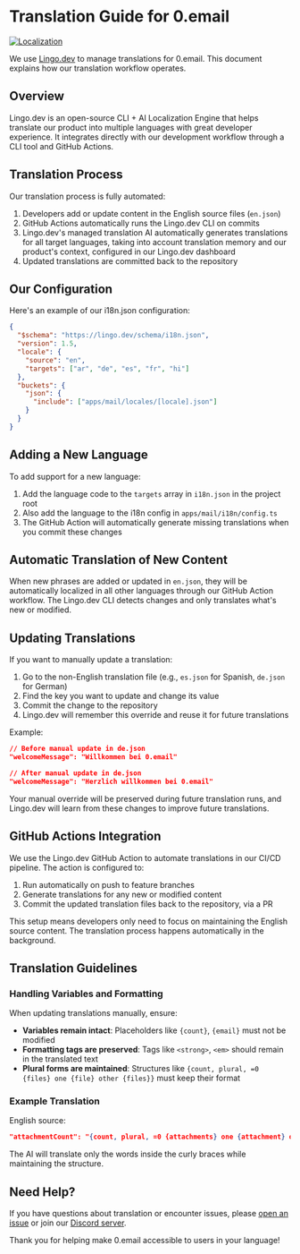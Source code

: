 # Translation Guide for 0.email

[![Localization](https://img.shields.io/badge/Localization-Lingo.dev-5fcc03)](https://lingo.dev)

We use [Lingo.dev](https://github.com/lingodotdev/lingo.dev) to manage translations for 0.email. This document explains how our translation workflow operates.

## Overview

Lingo.dev is an open-source CLI + AI Localization Engine that helps translate our product into multiple languages with great developer experience. It integrates directly with our development workflow through a CLI tool and GitHub Actions.

## Translation Process

Our translation process is fully automated:

1. Developers add or update content in the English source files (`en.json`)
2. GitHub Actions automatically runs the Lingo.dev CLI on commits
3. Lingo.dev's managed translation AI automatically generates translations for all target languages, taking into account translation memory and our product's context, configured in our Lingo.dev dashboard
4. Updated translations are committed back to the repository

## Our Configuration

Here's an example of our i18n.json configuration:

```json
{
  "$schema": "https://lingo.dev/schema/i18n.json",
  "version": 1.5,
  "locale": {
    "source": "en",
    "targets": ["ar", "de", "es", "fr", "hi"]
  },
  "buckets": {
    "json": {
      "include": ["apps/mail/locales/[locale].json"]
    }
  }
}
```

## Adding a New Language

To add support for a new language:

1. Add the language code to the `targets` array in `i18n.json` in the project root
2. Also add the language to the i18n config in `apps/mail/i18n/config.ts`
3. The GitHub Action will automatically generate missing translations when you commit these changes

## Automatic Translation of New Content

When new phrases are added or updated in `en.json`, they will be automatically localized in all other languages through our GitHub Action workflow. The Lingo.dev CLI detects changes and only translates what's new or modified.

## Updating Translations

If you want to manually update a translation:

1. Go to the non-English translation file (e.g., `es.json` for Spanish, `de.json` for German)
2. Find the key you want to update and change its value
3. Commit the change to the repository
4. Lingo.dev will remember this override and reuse it for future translations

Example:

```json
// Before manual update in de.json
"welcomeMessage": "Willkommen bei 0.email"

// After manual update in de.json
"welcomeMessage": "Herzlich willkommen bei 0.email"
```

Your manual override will be preserved during future translation runs, and Lingo.dev will learn from these changes to improve future translations.

## GitHub Actions Integration

We use the Lingo.dev GitHub Action to automate translations in our CI/CD pipeline. The action is configured to:

1. Run automatically on push to feature branches
2. Generate translations for any new or modified content
3. Commit the updated translation files back to the repository, via a PR

This setup means developers only need to focus on maintaining the English source content. The translation process happens automatically in the background.

## Translation Guidelines

### Handling Variables and Formatting

When updating translations manually, ensure:

- **Variables remain intact**: Placeholders like `{count}`, `{email}` must not be modified
- **Formatting tags are preserved**: Tags like `<strong>`, `<em>` should remain in the translated text
- **Plural forms are maintained**: Structures like `{count, plural, =0 {files} one {file} other {files}}` must keep their format

### Example Translation

English source:

```json
"attachmentCount": "{count, plural, =0 {attachments} one {attachment} other {attachments}}",
```

The AI will translate only the words inside the curly braces while maintaining the structure.

## Need Help?

If you have questions about translation or encounter issues, please [open an issue](https://github.com/Mail-0/Zero/issues) or join our [Discord server](https://discord.gg/0email).

Thank you for helping make 0.email accessible to users in your language!

